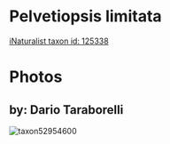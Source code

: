 
Pelvetiopsis limitata
=====================
  
[iNaturalist taxon id: 125338](https://www.inaturalist.org/taxa/125338)
# Photos

## by: Dario Taraborelli
  
![taxon52954600](https://inaturalist-open-data.s3.amazonaws.com/photos/57206713/medium.jpg)